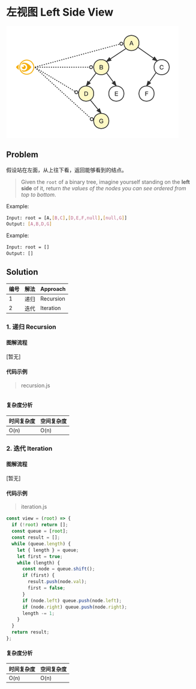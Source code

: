 # 左视图 Left Side View





<img src="../../_imgs/BT-Left-Side-View.png" width="460"/>

## Problem

假设站在左面，从上往下看，返回能够看到的结点。

> Given the `root` of a binary tree, imagine yourself standing on the **left side** of it, return *the values of the nodes you can see ordered from top to bottom*.

Example:

``` bash
Input: root = [A,[B,C],[D,E,F,null],[null,G]]
Output: [A,B,D,G]
```

Example:

``` bash
Input: root = []
Output: []
```



## Solution



| 编号 | 解法 | Approach  |
| ---- | ---- | --------- |
| 1    | 递归 | Recursion |
| 2    | 迭代 | Iteration |



### 1. 递归 Recursion

#### 图解流程

[暂无]

#### 代码示例

> recursion.js

``` js

```

#### 复杂度分析

| 时间复杂度 | 空间复杂度 |
| ---------- | ---------- |
| O(n)       | O(n)       |

### 2. 迭代 Iteration

#### 图解流程

[暂无]

#### 代码示例

> iteration.js

``` js
const view = (root) => {
  if (!root) return [];
  const queue = [root];
  const result = [];
  while (queue.length) {
    let { length } = queue;
    let first = true;
    while (length) {
      const node = queue.shift();
      if (first) {
        result.push(node.val);
        first = false;
      }
      if (node.left) queue.push(node.left);
      if (node.right) queue.push(node.right);
      length -= 1;
    }
  }
  return result;
};
```

#### 复杂度分析

| 时间复杂度 | 空间复杂度 |
| ---------- | ---------- |
| O(n)       | O(n)       |

